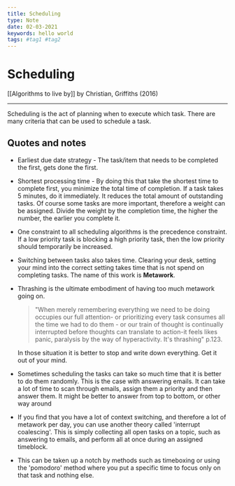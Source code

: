 ```yaml
---
title: Scheduling
type: Note
date: 02-03-2021
keywords: hello world
tags: #tag1 #tag2
---
```

# Scheduling
[[Algorithms to live by]] by Christian, Griffiths (2016)
***
Scheduling is the act of planning when to execute which task. There are many criteria that can be used to schedule a task.
## Quotes and notes
- Earliest due date strategy - The task/item that needs to be completed the first, gets done the first.
- Shortest processing time - By doing this that take the shortest time to complete first, you minimize the total time of completion. If a task takes 5 minutes, do it immediately. It reduces the total amount of outstanding tasks. Of course some tasks are more important, therefore a weight can be assigned. Divide the weight by the completion time, the higher the number, the earlier you complete it.
- One constraint to all scheduling algorithms is the precedence constraint. If a low priority task is blocking a high priority task, then the low priority should temporarily be increased.
- Switching between tasks also takes time. Clearing your desk, setting your mind into the correct setting takes time that is not spend on completing tasks. The name of this work is **Metawork**. 
- Thrashing is the ultimate embodiment of having too much metawork going on. 
  >"When merely remembering everything we need to be doing occupies our full attention- or prioritizing every task consumes all the time we had to do them - or our train of thought is continually interrupted before thoughts can translate to action-it feels likes panic, paralysis by the way of hyperactivity. It's thrashing" p.123. 

  In those situation it is better to stop and write down everything. Get it out of your mind.
- Sometimes scheduling the tasks can take so much time that it is better to do them randomly. This is the case with answering emails. It can take a lot of time to scan through emails, assign them a priority and then answer them. It might be better to answer from top to bottom, or other way around
- If you find that you have a lot of context switching, and therefore a lot of metawork per day, you can use another theory called 'interrupt coalescing'. This is simply collecting all open tasks on a topic, such as answering to emails, and perform all at once during an assigned timeblock.
- This can be taken up a notch by methods such as timeboxing or using the 'pomodoro' method where you put a specific time to focus only on that task and nothing else.